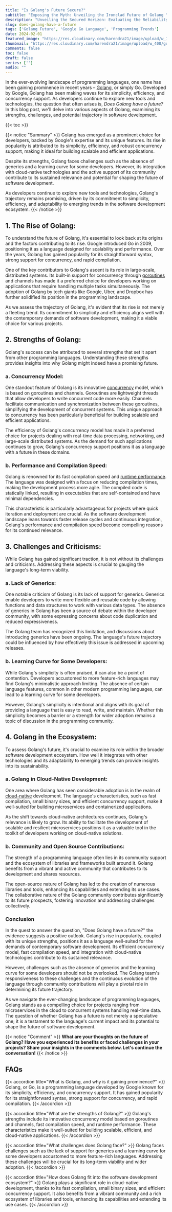 ```yaml
---
title: "Is Golang's Future Secure?"
subtitle: "Exposing the Myth: Unveiling the Ironclad Future of Golang "
description: "Unveiling the Secured Horizon: Evaluating the Reliability and Continuity of Golang's Future in the Modern Era."
slug: does-golang-have-a-future
tags: ['Golang Future', 'Google Go Language', 'Programming Trends']
date: 2024-02-01
featured_image: "https://res.cloudinary.com/harendra21/image/upload/w_1200/golangwithexample/photo-1642367340318-96fdbc5d30f5_nocdm7.jpg"
thumbnail: "https://res.cloudinary.com/harendra21/image/upload/w_400/golangwithexample/photo-1642367340318-96fdbc5d30f5_nocdm7.jpg"
comments: false
toc: false
draft: false
series: ['']
audio: ""
---
```


In the ever-evolving landscape of programming languages, one name has been gaining prominence in recent years – [Golang](https://golang.withcodeexample.com/blog/golang-tutorial-for-beginners/), or simply Go. Developed by Google, Golang has been making waves for its simplicity, efficiency, and concurrency support. As developers continue to explore new tools and technologies, the question that often arises is, _Does Golang have a future?_ In this blog post, we'll delve into various aspects of Golang, examining its strengths, challenges, and potential trajectory in software development.

{{< toc >}}

{{< notice "Summary" >}}
Golang has emerged as a prominent choice for developers, backed by Google's expertise and its unique features. Its rise in popularity is attributed to its simplicity, efficiency, and robust concurrency support, making it ideal for building scalable and efficient applications.

Despite its strengths, Golang faces challenges such as the absence of generics and a learning curve for some developers. However, its integration with cloud-native technologies and the active support of its community contribute to its sustained relevance and potential for shaping the future of software development.

As developers continue to explore new tools and technologies, Golang's trajectory remains promising, driven by its commitment to simplicity, efficiency, and adaptability to emerging trends in the software development ecosystem.
{{< /notice >}}


## 1. The Rise of Golang:

To understand the future of Golang, it's essential to look back at its origins and the factors contributing to its rise. Google introduced Go in 2009, positioning it as a language designed for scalability and performance. Over the years, Golang has gained popularity for its straightforward syntax, strong support for concurrency, and rapid compilation.

One of the key contributors to Golang's ascent is its role in large-scale, distributed systems. Its built-in support for concurrency through [goroutines](https://golang.withcodeexample.com/blog/gorm-concurrency-goroutines/) and channels has made it a preferred choice for developers working on applications that require handling multiple tasks simultaneously. The adoption of Golang by tech giants like Google, Uber, and Dropbox has further solidified its position in the programming landscape.

As we assess the trajectory of Golang, it's evident that its rise is not merely a fleeting trend. Its commitment to simplicity and efficiency aligns well with the contemporary demands of software development, making it a viable choice for various projects.

## 2. Strengths of Golang:

Golang's success can be attributed to several strengths that set it apart from other programming languages. Understanding these strengths provides insights into why Golang might indeed have a promising future.

### a. Concurrency Model:

One standout feature of Golang is its innovative [concurrency](https://golang.withcodeexample.com/blog/power-of-concurrency-in-go/) model, which is based on goroutines and channels. Goroutines are lightweight threads that allow developers to write concurrent code more easily. Channels facilitate communication and synchronization between these goroutines, simplifying the development of concurrent systems. This unique approach to concurrency has been particularly beneficial for building scalable and efficient applications.

The efficiency of Golang's concurrency model has made it a preferred choice for projects dealing with real-time data processing, networking, and large-scale distributed systems. As the demand for such applications continues to grow, Golang's concurrency support positions it as a language with a future in these domains.

### b. Performance and Compilation Speed:

Golang is renowned for its fast compilation speed and [runtime performance](https://www.quora.com/What-is-runtime-performance/answer/Mahmoud-Harmouch-1?ch=15&oid=371088965&share=a2dbfaed&srid=hc8Js&target_type=answer). The language was designed with a focus on reducing compilation times, making the development process more agile. The compiled code is statically linked, resulting in executables that are self-contained and have minimal dependencies.

This characteristic is particularly advantageous for projects where quick iteration and deployment are crucial. As the software development landscape leans towards faster release cycles and continuous integration, Golang's performance and compilation speed become compelling reasons for its continued relevance.

## 3. Challenges and Criticisms:

While Golang has gained significant traction, it is not without its challenges and criticisms. Addressing these aspects is crucial to gauging the language's long-term viability.

### a. Lack of Generics:

One notable criticism of Golang is its lack of support for generics. Generics enable developers to write more flexible and reusable code by allowing functions and data structures to work with various data types. The absence of generics in Golang has been a source of debate within the developer community, with some expressing concerns about code duplication and reduced expressiveness.

The Golang team has recognized this limitation, and discussions about introducing generics have been ongoing. The language's future trajectory could be influenced by how effectively this issue is addressed in upcoming releases.

### b. Learning Curve for Some Developers:

While Golang's simplicity is often praised, it can also be a point of contention. Developers accustomed to more feature-rich languages may find Golang's minimalistic approach limiting. The absence of certain language features, common in other modern programming languages, can lead to a learning curve for some developers.

However, Golang's simplicity is intentional and aligns with its goal of providing a language that is easy to read, write, and maintain. Whether this simplicity becomes a barrier or a strength for wider adoption remains a topic of discussion in the programming community.

## 4. Golang in the Ecosystem:

To assess Golang's future, it's crucial to examine its role within the broader software development ecosystem. How well it integrates with other technologies and its adaptability to emerging trends can provide insights into its sustainability.

### a. Golang in Cloud-Native Development:

One area where Golang has seen considerable adoption is in the realm of [cloud-native](https://aws.amazon.com/what-is/cloud-native/#:~:text=Cloud%20native%20compared%20to%20cloud,container%20orchestrators%2C%20and%20auto%20scaling.) development. The language's characteristics, such as fast compilation, small binary sizes, and efficient concurrency support, make it well-suited for building microservices and containerized applications.

As the shift towards cloud-native architectures continues, Golang's relevance is likely to grow. Its ability to facilitate the development of scalable and resilient microservices positions it as a valuable tool in the toolkit of developers working on cloud-native solutions.

### b. Community and Open Source Contributions:

The strength of a programming language often lies in its community support and the ecosystem of libraries and frameworks built around it. Golang benefits from a vibrant and active community that contributes to its development and shares resources.

The open-source nature of Golang has led to the creation of numerous libraries and tools, enhancing its capabilities and extending its use cases. The collaborative nature of the Golang community contributes significantly to its future prospects, fostering innovation and addressing challenges collectively.

### Conclusion

In the quest to answer the question, "Does Golang have a future?" the evidence suggests a positive outlook. Golang's rise in popularity, coupled with its unique strengths, positions it as a language well-suited for the demands of contemporary software development. Its efficient concurrency model, fast compilation speed, and integration with cloud-native technologies contribute to its sustained relevance.

However, challenges such as the absence of generics and the learning curve for some developers should not be overlooked. The Golang team's responsiveness to these challenges and the continuous evolution of the language through community contributions will play a pivotal role in determining its future trajectory.

As we navigate the ever-changing landscape of programming languages, Golang stands as a compelling choice for projects ranging from microservices in the cloud to concurrent systems handling real-time data. The question of whether Golang has a future is not merely a speculative one; it is a testament to the language's current impact and its potential to shape the future of software development.

{{< notice "Comment" >}}
**What are your thoughts on the future of Golang? Have you experienced its benefits or faced challenges in your projects? Share your insights in the comments below. Let's continue the conversation!**
{{< /notice >}}


## FAQs

{{< accordion title="What is Golang, and why is it gaining prominence?" >}}
Golang, or Go, is a programming language developed by Google known for its simplicity, efficiency, and concurrency support. It has gained popularity for its straightforward syntax, strong support for concurrency, and rapid compilation.
{{< /accordion >}}

{{< accordion title="What are the strengths of Golang?" >}}
Golang's strengths include its innovative concurrency model based on goroutines and channels, fast compilation speed, and runtime performance. These characteristics make it well-suited for building scalable, efficient, and cloud-native applications.
{{< /accordion >}}

{{< accordion title="What challenges does Golang face?" >}}
Golang faces challenges such as the lack of support for generics and a learning curve for some developers accustomed to more feature-rich languages. Addressing these challenges will be crucial for its long-term viability and wider adoption.
{{< /accordion >}}

{{< accordion title="How does Golang fit into the software development ecosystem?" >}}
Golang plays a significant role in cloud-native development, thanks to its fast compilation, small binary sizes, and efficient concurrency support. It also benefits from a vibrant community and a rich ecosystem of libraries and tools, enhancing its capabilities and extending its use cases.
{{< /accordion >}}
